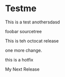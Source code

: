 Testme
======
This is a test
anothersdasd

foobar
sourcetree

This is teh octocat release

one more change.

this is a hotfix

My Next Release

